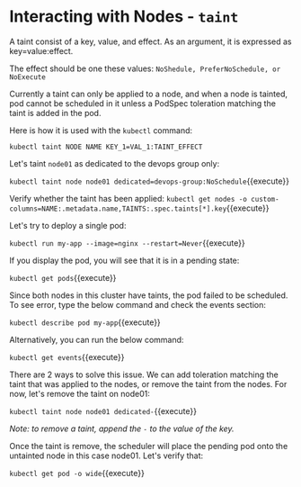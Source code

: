 # Interacting with Nodes - `taint`

A taint consist of a key, value, and effect. As an argument, it is expressed as key=value:effect.

The effect should be one these values: `NoShedule, PreferNoSchedule, or NoExecute`

Currently a taint can only be applied to a node, and when a node is tainted, pod cannot be scheduled in it unless a PodSpec toleration matching the taint is added in the pod. 

Here is how it is used with the  `kubectl` command:

`kubectl taint NODE NAME KEY_1=VAL_1:TAINT_EFFECT`


Let's taint `node01`  as dedicated to the devops group only:

`kubectl taint node node01 dedicated=devops-group:NoSchedule`{{execute}}

Verify whether the taint has been applied:
`kubectl get nodes -o custom-columns=NAME:.metadata.name,TAINTS:.spec.taints[*].key`{{execute}}

Let's try to deploy a single pod:

`kubectl run my-app --image=nginx --restart=Never`{{execute}}

If you display the pod, you will see that it is in a pending state:

`kubectl get pods`{{execute}}

Since both nodes in this cluster have taints, the pod failed to be scheduled. To see error, type the below  command and check the events section:

`kubectl describe pod my-app`{{execute}}

Alternatively, you can run the below command:

`kubectl get events`{{execute}} 

There are 2 ways to solve this issue. We can add toleration matching the taint that was applied to the nodes, or remove the taint from the nodes. For now, let's remove the taint on node01:

`kubectl taint node node01 dedicated-`{{execute}}

*Note: to remove a taint, append the `-` to the value of the key.*

Once the taint is remove, the scheduler will place the pending pod onto the untainted node in this case node01. Let's verify that:

`kubectl get pod -o wide`{{execute}}

